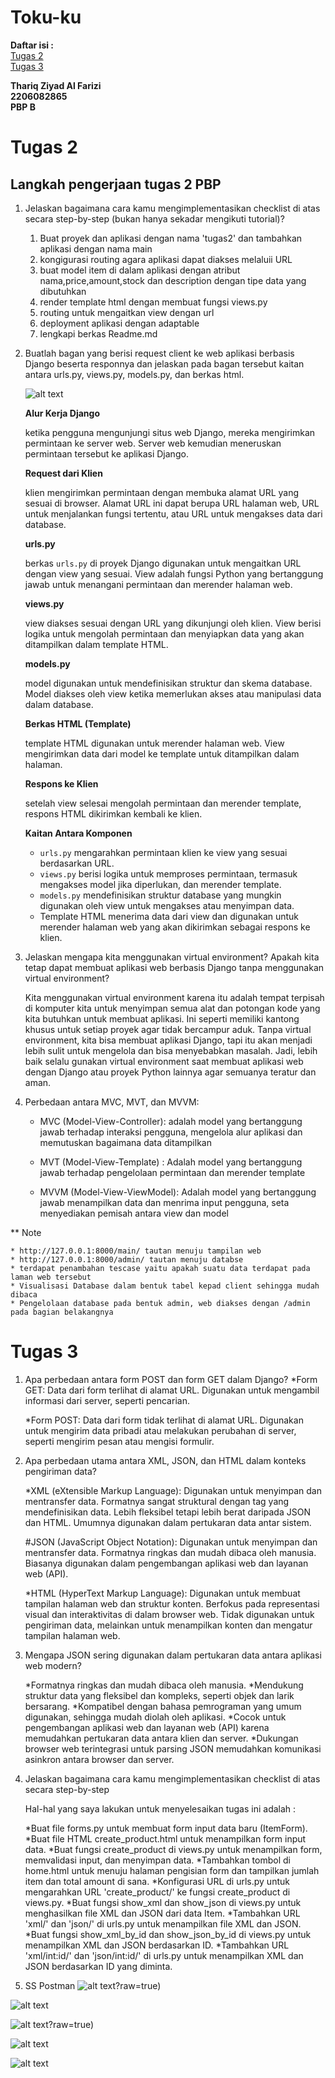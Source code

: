 # **Toku-ku**

**Daftar isi :**<br/>
[Tugas 2](#tugas-2)<br/>
[Tugas 3](#tugas-3)

**Thariq Ziyad Al Farizi**<br/>
**2206082865**<br/>
**PBP B**<br/>

# **Tugas 2**
## **Langkah pengerjaan tugas 2 PBP**

1. Jelaskan bagaimana cara kamu mengimplementasikan checklist di atas secara step-by-step (bukan hanya sekadar mengikuti tutorial)?

   1. Buat proyek dan aplikasi dengan nama 'tugas2' dan tambahkan aplikasi dengan nama main
   2. kongigurasi routing agara aplikasi dapat diakses melaluii URL
   3. buat model item di dalam aplikasi dengan atribut nama,price,amount,stock dan description dengan tipe data yang     dibutuhkan
   4. render template html dengan membuat fungsi views.py
    5. routing untuk mengaitkan view dengan url
    6. deployment aplikasi dengan adaptable
    7. lengkapi berkas Readme.md

2. Buatlah bagan yang berisi request client ke web aplikasi berbasis Django beserta responnya dan jelaskan pada bagan   tersebut kaitan antara urls.py, views.py, models.py, dan berkas html.

   ![alt text](https://github.com/terbang11day/Tugas2/blob/main/dok/flowchart.jpg?raw=true)

    **Alur Kerja Django**

    ketika pengguna mengunjungi situs web Django, mereka mengirimkan permintaan ke server web. Server web kemudian meneruskan permintaan tersebut ke aplikasi Django.

    **Request dari Klien**

    klien mengirimkan permintaan dengan membuka alamat URL yang sesuai di browser. Alamat URL ini dapat berupa URL halaman web, URL untuk menjalankan fungsi tertentu, atau URL untuk mengakses data dari database.

    **urls.py**

    berkas `urls.py` di proyek Django digunakan untuk mengaitkan URL dengan view yang sesuai. View adalah fungsi Python yang bertanggung jawab untuk menangani permintaan dan merender halaman web.

    **views.py**

    view diakses sesuai dengan URL yang dikunjungi oleh klien. View berisi logika untuk mengolah permintaan dan menyiapkan data yang akan ditampilkan dalam template HTML.

    **models.py**

    model digunakan untuk mendefinisikan struktur dan skema database. Model diakses oleh view ketika memerlukan akses atau manipulasi data dalam database.

    **Berkas HTML (Template)**

    template HTML digunakan untuk merender halaman web. View mengirimkan data dari model ke template untuk ditampilkan dalam halaman.

    **Respons ke Klien**

    setelah view selesai mengolah permintaan dan merender template, respons HTML dikirimkan kembali ke klien.

    **Kaitan Antara Komponen**

    * `urls.py` mengarahkan permintaan klien ke view yang sesuai berdasarkan URL.
    * `views.py` berisi logika untuk memproses permintaan, termasuk mengakses model jika diperlukan, dan merender template.
    * `models.py` mendefinisikan struktur database yang mungkin digunakan oleh view untuk mengakses atau menyimpan data.
    * Template HTML menerima data dari view dan digunakan untuk merender halaman web yang akan dikirimkan sebagai respons ke klien.

3. Jelaskan mengapa kita menggunakan virtual environment? Apakah kita tetap dapat membuat aplikasi web berbasis Django tanpa menggunakan virtual environment?

    Kita menggunakan virtual environment karena itu adalah tempat terpisah di komputer kita untuk menyimpan semua alat dan potongan kode yang kita butuhkan untuk membuat aplikasi. Ini seperti memiliki kantong khusus untuk setiap proyek agar tidak bercampur aduk. Tanpa virtual environment, kita bisa membuat aplikasi Django, tapi itu akan menjadi lebih sulit untuk mengelola dan bisa menyebabkan masalah. Jadi, lebih baik selalu gunakan virtual environment saat membuat aplikasi web dengan Django atau proyek Python lainnya agar semuanya teratur dan aman.


4. Perbedaan antara MVC, MVT, dan MVVM:

    * MVC (Model-View-Controller):
        adalah model yang bertanggung jawab terhadap interaksi pengguna, mengelola alur aplikasi
        dan memutuskan bagaimana data ditampilkan

    * MVT (Model-View-Template) :
        Adalah model yang bertanggung jawab terhadap pengelolaan permintaan dan merender template

    * MVVM (Model-View-ViewModel):
        Adalah model yang bertanggung jawab menampilkan data dan menrima input pengguna, seta menyediakan pemisah antara view dan model


** Note 

    * http://127.0.0.1:8000/main/ tautan menuju tampilan web
    * http://127.0.0.1:8000/admin/ tautan menuju databse
    * terdapat penambahan tescase yaitu apakah suatu data terdapat pada laman web tersebut
    * Visualisasi Database dalam bentuk tabel kepad client sehingga mudah dibaca
    * Pengelolaan database pada bentuk admin, web diakses dengan /admin pada bagian belakangnya



# **Tugas 3**


1. Apa perbedaan antara form POST dan form GET dalam Django?
    *Form GET:
        Data dari form terlihat di alamat URL.
        Digunakan untuk mengambil informasi dari server, seperti pencarian.

    *Form POST:
        Data dari form tidak terlihat di alamat URL.
        Digunakan untuk mengirim data pribadi atau melakukan perubahan di server, seperti mengirim pesan atau mengisi formulir.
    
2. Apa perbedaan utama antara XML, JSON, dan HTML dalam konteks pengiriman data?

    *XML (eXtensible Markup Language):
        Digunakan untuk menyimpan dan mentransfer data.
        Formatnya sangat struktural dengan tag yang mendefinisikan data.
        Lebih fleksibel tetapi lebih berat daripada JSON dan HTML.
        Umumnya digunakan dalam pertukaran data antar sistem.
        
    #JSON (JavaScript Object Notation):
        Digunakan untuk menyimpan dan mentransfer data.
        Formatnya ringkas dan mudah dibaca oleh manusia.
        Biasanya digunakan dalam pengembangan aplikasi web dan layanan web (API).
        
    *HTML (HyperText Markup Language):
        Digunakan untuk membuat tampilan halaman web dan struktur konten.
        Berfokus pada representasi visual dan interaktivitas di dalam browser web.
        Tidak digunakan untuk pengiriman data, melainkan untuk menampilkan konten dan mengatur tampilan halaman web.

3. Mengapa JSON sering digunakan dalam pertukaran data antara aplikasi web modern?

    *Formatnya ringkas dan mudah dibaca oleh manusia.
    *Mendukung struktur data yang fleksibel dan kompleks, seperti objek dan larik bersarang.
    *Kompatibel dengan bahasa pemrograman yang umum digunakan, sehingga mudah diolah oleh aplikasi.
    *Cocok untuk pengembangan aplikasi web dan layanan web (API) karena memudahkan pertukaran data antara klien dan server.
    *Dukungan browser web terintegrasi untuk parsing JSON memudahkan komunikasi asinkron antara browser dan server.

4. Jelaskan bagaimana cara kamu mengimplementasikan checklist di atas secara step-by-step

    Hal-hal yang saya lakukan untuk menyelesaikan tugas ini adalah :

    *Buat file forms.py untuk membuat form input data baru (ItemForm).
    *Buat file HTML create_product.html untuk menampilkan form input data.
    *Buat fungsi create_product di views.py untuk menampilkan form, memvalidasi input, dan menyimpan data.
    *Tambahkan tombol di home.html untuk menuju halaman pengisian form dan tampilkan jumlah item dan total amount di sana.
    *Konfigurasi URL di urls.py untuk mengarahkan URL 'create_product/' ke fungsi create_product di views.py.
    *Buat fungsi show_xml dan show_json di views.py untuk menghasilkan file XML dan JSON dari data Item.
    *Tambahkan URL 'xml/' dan 'json/' di urls.py untuk menampilkan file XML dan JSON.
    *Buat fungsi show_xml_by_id dan show_json_by_id di views.py untuk menampilkan XML dan JSON berdasarkan ID.
    *Tambahkan URL 'xml/int:id/' dan 'json/int:id/' di urls.py untuk menampilkan XML dan JSON berdasarkan ID yang diminta.

5.  SS Postman
   ![alt text](https://github.com/terbang11day/Tugas2/blob/main/dok/html.png)?raw=true)

   ![alt text](https://github.com/terbang11day/Tugas2/blob/main/dok/json.png?raw=true)

   ![alt text](https://github.com/terbang11day/Tugas2/blob/main/dok/json_id.png)?raw=true)

   ![alt text](https://github.com/terbang11day/Tugas2/blob/main/dok/xml.png?raw=true)
   
   ![alt text](https://github.com/terbang11day/Tugas2/blob/main/dok/xml_id.png?raw=true)







